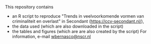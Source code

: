 This repository contains 
 - an R script to reproduce "Trends in veelvoorkomende vormen van criminaliteit en overlast" in Secondant (https://ccv-secondant.nl/),
 - the data used (which are also downloaded in the script)
 - the tables and figures (which are are also created by the script)
 For information, e-mail wbernasco@nscr.nl   

